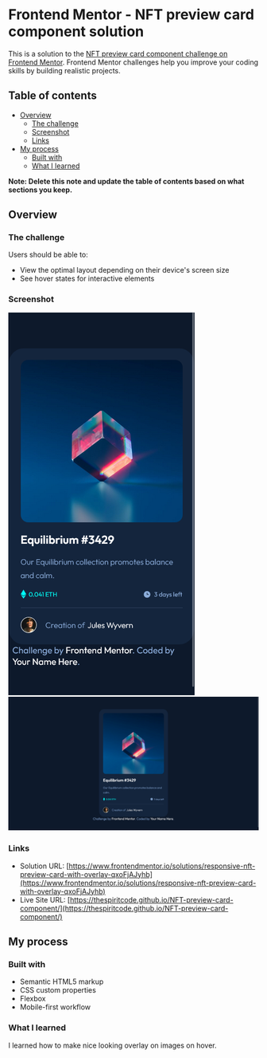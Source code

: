 # Frontend Mentor - NFT preview card component solution

This is a solution to the [NFT preview card component challenge on Frontend Mentor](https://www.frontendmentor.io/challenges/nft-preview-card-component-SbdUL_w0U). Frontend Mentor challenges help you improve your coding skills by building realistic projects. 

## Table of contents

- [Overview](#overview)
  - [The challenge](#the-challenge)
  - [Screenshot](#screenshot)
  - [Links](#links)
- [My process](#my-process)
  - [Built with](#built-with)
  - [What I learned](#what-i-learned)

**Note: Delete this note and update the table of contents based on what sections you keep.**

## Overview

### The challenge

Users should be able to:

- View the optimal layout depending on their device's screen size
- See hover states for interactive elements

### Screenshot

![mobile](screens/mobile.png)
![desktop](screens/desktop.png)

### Links

- Solution URL: [https://www.frontendmentor.io/solutions/responsive-nft-preview-card-with-overlay-qxoFjAJyhb](https://www.frontendmentor.io/solutions/responsive-nft-preview-card-with-overlay-qxoFjAJyhb)
- Live Site URL: [https://thespiritcode.github.io/NFT-preview-card-component/](https://thespiritcode.github.io/NFT-preview-card-component/)

## My process

### Built with

- Semantic HTML5 markup
- CSS custom properties
- Flexbox
- Mobile-first workflow

### What I learned

I learned how to make nice looking overlay on images on hover.